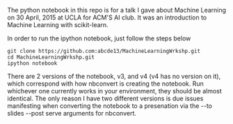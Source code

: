 
The python notebook in this repo is for a talk I gave about Machine Learning on 30 April, 2015 at UCLA for ACM'S AI club. It was an introduction to Machine Learning with scikit-learn. 

In order to run the ipython notebook, just follow the steps below

    git clone https://github.com:abcde13/MachineLearningWrkshp.git
    cd MachineLearningWrkshp.git
    ipython notebook

There are 2 versions of the notebook, v3, and v4 (v4 has no version on it), which correspond with how nbconvert is creating the notebook.
Run whichever one currently works in your environment, they should be almost identical. The only reason I have two different versions
is due issues manifesting when converting the notebook to a presenation via the --to slides --post serve arguments for nbconvert.
